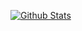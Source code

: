 [![Github Stats](https://github-readme-stats.vercel.app/api?username=hg-pyun&count_private=true&show_icons=true&theme=radical)](https://github.com/anuraghazra/github-readme-stats)

